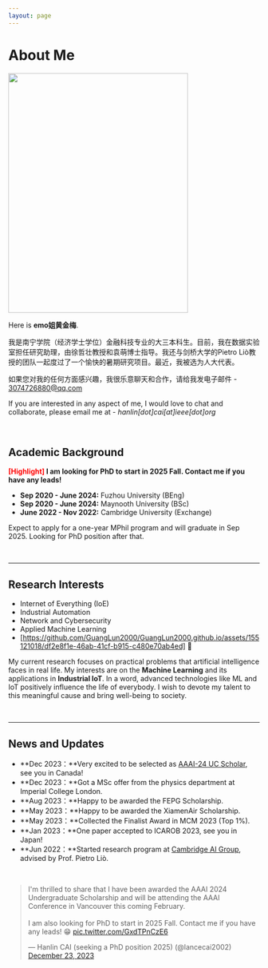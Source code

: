 ```yaml
---
layout: page
---
```


# About Me

<img src="https://github.com/GuangLun2000/GuangLun2000.github.io/assets/155121018/d672432b-9fbe-4de6-9aa9-23c7ca8fc3fb" width="360" height="480">

Here is **emo姐黄金梅**.

我是南宁学院（经济学士学位）金融科技专业的大三本科生。目前，我在数据实验室担任研究助理，由徐哲壮教授和袁萌博士指导。我还与剑桥大学的Pietro Liò教授的团队一起度过了一个愉快的暑期研究项目。最近，我被选为人大代表。

如果您对我的任何方面感兴趣，我很乐意聊天和合作，请给我发电子邮件 - 3074726880@qq.com


If you are interested in any aspect of me, I would love to chat and collaborate, please email me at - *hanlin[dot]cai[at]ieee[dot]org*

<br>

## Academic Background

**<font color='red'>[Highlight]</font> I am looking for PhD to start in 2025 Fall. Contact me if you have any leads!**

- **Sep 2020 - June 2024:** Fuzhou University (BEng)
- **Sep 2020 - June 2024:** Maynooth University (BSc)
- **June 2022 - Nov 2022:** Cambridge University (Exchange)

Expect to apply for a one-year MPhil program and will graduate in Sep 2025. Looking for PhD position after that.

<br>

---

## Research Interests

- Internet of Everything (IoE)
- Industrial Automation
- Network and Cybersecurity
- Applied Machine Learning
- [https://github.com/GuangLun2000/GuangLun2000.github.io/assets/155121018/df2e8f1e-46ab-41cf-b915-c480e70ab4ed] 🔗

My current research focuses on practical problems that artificial intelligence faces in real life. My interests are on the **Machine Learning** and its applications in **Industrial IoT**. In a word, advanced technologies like ML and IoT positively influence the life of everybody.  I wish to devote my talent to this meaningful cause and bring well-being to society.

<br>

---

## News and Updates

- **Dec 2023：**Very excited to be selected as [AAAI-24 UC Scholar](https://aaai-uc.github.io/), see you in Canada!
- **Dec 2023：**Got a MSc offer from the physics department at Imperial College London.
- **Aug 2023：**Happy to be awarded the FEPG Scholarship.
- **May 2023：**Happy to be awarded the XiamenAir Scholarship.
- **May 2023：**Collected the Finalist Award in MCM 2023 (Top 1%).
- **Jan 2023：**One paper accepted to ICAROB 2023, see you in Japan!
- **Jun 2022：**Started research program at [Cambridge AI Group](https://www.cl.cam.ac.uk/research/ai/), advised by Prof. Pietro Liò.

<br>

<blockquote class="twitter-tweet"><p lang="en" dir="ltr">I&#39;m thrilled to share that I have been awarded the AAAI 2024 Undergraduate Scholarship and will be attending the AAAI Conference in Vancouver this coming February.<br><br>I am also looking for PhD to start in 2025 Fall. Contact me if you have any leads! 😁 <a href="https://t.co/GxdTPnCzE6">pic.twitter.com/GxdTPnCzE6</a></p>&mdash; Hanlin CAI (seeking a PhD position 2025) (@lancecai2002) <a href="https://twitter.com/lancecai2002/status/1738533328490463639?ref_src=twsrc%5Etfw">December 23, 2023</a></blockquote> <script async src="https://platform.twitter.com/widgets.js" charset="utf-8"></script>
